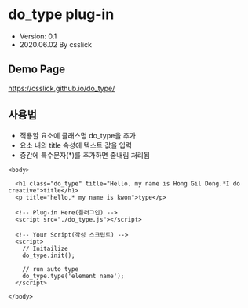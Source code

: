 # do_type plug-in 
- Version: 0.1
- 2020.06.02 By csslick

## Demo Page  
https://csslick.github.io/do_type/

## 사용법
- 적용할 요소에 클래스명 do_type을 추가
- 요소 내의 title 속성에 텍스트 값을 입력
- 중간에 특수문자(*)를 추가하면 줄내림 처리됨

```
<body>

  <h1 class="do_type" title="Hello, my name is Hong Gil Dong.*I do creative">title</h1>
  <p title="hello,* my name is kwon">type</p>
  
  <!-- Plug-in Here(플러그인) -->
  <script src="./do_type.js"></script>
  
  <!-- Your Script(작성 스크립트) -->
  <script>
    // Initailize
    do_type.init();
    
    // run auto type
    do_type.type('element name');  
  </script>
  
</body>
```
